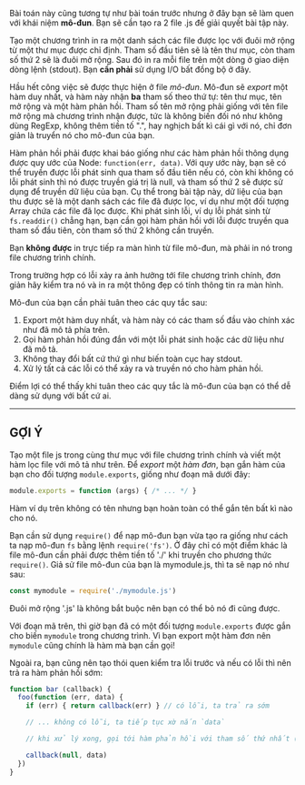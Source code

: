 Bài toán này cũng tương tự như bài toán trước nhưng ở đây bạn sẽ làm quen với khái niệm **mô-đun**. Bạn sẽ cần tạo ra 2 file .js để giải quyết bài tập này.

Tạo một chương trình in ra một danh sách các file được lọc với đuôi mở rộng từ một thư mục được chỉ định. Tham số đầu tiên sẽ là tên thư mục, còn tham số thứ 2 sẽ là đuôi mở rộng. Sau đó in ra mỗi file trên một dòng ở giao diện dòng lệnh (stdout). Bạn **cần phải** sử dụng I/O bất đồng bộ ở đây.

Hầu hết công việc sẽ được thực hiện ở file *mô-đun*. Mô-đun sẽ *export* một hàm duy nhất, và hàm này nhận **ba** tham số theo thứ tự: tên thư mục, tên mở rộng và một hàm phản hồi. Tham số tên mở rộng phải giống với tên file mở rộng mà chương trình nhận được, tức là không biến đối nó như không dùng RegExp, không thêm tiền tố ".", hay nghịch bất kì cái gì với nó, chỉ đơn giản là truyển nó cho mô-đun của bạn.

Hàm phản hồi phải được khai báo giống như các hàm phản hồi thông dụng được quy ước của Node: `function(err, data)`. Với quy ước này, bạn sẽ có thể truyền được lỗi phát sinh qua tham số đầu tiên nếu có, còn khi không có lỗi phát sinh thì nó được truyền giá trị là null, và tham số thứ 2 sẽ được sử dụng để truyền dữ liệu của bạn. Cụ thể trong bài tập này, dữ liệu của bạn thu được sẽ là một danh sách các file đã được lọc, ví dụ như một đối tượng Array chứa các file đã lọc được. Khi phát sinh lỗi, ví dụ lỗi phát sinh từ `fs.readdir()` chẳng hạn, bạn cần gọi hàm phản hồi với lỗi được truyền qua tham số đầu tiên, còn tham số thứ 2 không cần truyền.

Bạn **không được** in trực tiếp ra màn hình từ file mô-đun, mà phải in nó trong file chương trình chính.

Trong trường hợp có lỗi xảy ra ảnh hưởng tới file chương trình chính, đơn giản hãy kiểm tra nó và in ra một thông đẹp có tính thông tin ra màn hình.

Mô-đun của bạn cần phải tuân theo các quy tắc sau:

1. Export một hàm duy nhất, và hàm này có các tham số đầu vào chính xác như đã mô tả phía trên.
2. Gọi hàm phản hồi đúng đắn với một lỗi phát sinh hoặc các dữ liệu như đã mô tả.
3. Không thay đổi bất cứ thứ gì như biến toàn cục hay stdout.
4. Xử lý tất cả các lỗi có thể xảy ra và truyền nó cho hàm phản hồi.

Điểm lợi có thể thấy khi tuân theo các quy tắc là mô-đun của bạn có thể dễ dàng sử dụng với bất cứ ai.

----------------------------------------------------------------------
## GỢI Ý

Tạo một file js trong cùng thư mục với file chương trình chính và viết một hàm lọc file với mô tả như trên. Để *export* một *hàm đơn*, bạn gắn hàm của bạn cho đối tượng `module.exports`, giống như đoạn mã dưới đây:

```js
module.exports = function (args) { /* ... */ }
```

Hàm ví dụ trên không có tên nhưng bạn hoàn toàn có thể gắn tên bất kì nào cho nó.

Bạn cần sử dụng `require()` để nạp mô-đun bạn vừa tạo ra giống như cách ta nạp mô-đun `fs` bằng lệnh `require('fs')`. Ở đây chỉ có một điểm khác là file mô-đun cần phải được thêm tiền tố './' khi truyền cho phương thức `require()`. Giả sử file mô-đun của bạn là mymodule.js, thì ta sẽ nạp nó như sau:

```js
const mymodule = require('./mymodule.js')
```

Đuôi mở rộng '.js' là không bắt buộc nên bạn có thể bỏ nó đi cũng được.

Với đoạn mã trên, thì giờ bạn đã có một đối tượng `module.exports` được gắn cho biến `mymodule` trong chương trình. Vì bạn export một hàm đơn nên `mymodule` cũng chính là hàm mà bạn cần gọi!

Ngoài ra, bạn cũng nên tạo thói quen kiểm tra lỗi trước và nếu có lỗi thì nên trả ra hàm phản hồi sớm:

```js
function bar (callback) {
  foo(function (err, data) {
    if (err) { return callback(err) } // có lỗi, ta trả ra sớm

    // ... không có lỗi, ta tiếp tục xờ nắn `data`

    // khi xử lý xong, gọi tới hàm phản hồi với tham số thứ nhất (đối tượng lỗi) là `null`

    callback(null, data)
  })
}
```
